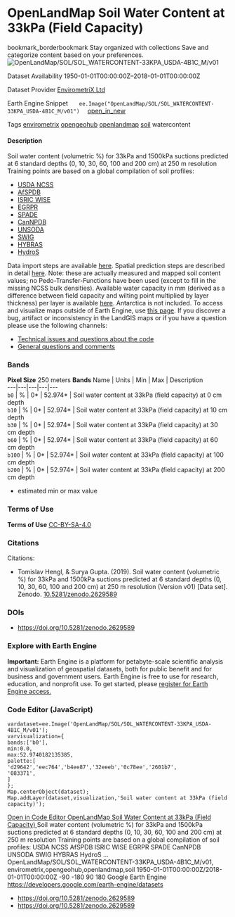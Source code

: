  
#  OpenLandMap Soil Water Content at 33kPa (Field Capacity) 
bookmark_borderbookmark Stay organized with collections  Save and categorize content based on your preferences. 
![OpenLandMap/SOL/SOL_WATERCONTENT-33KPA_USDA-4B1C_M/v01](https://developers.google.com/earth-engine/datasets/images/OpenLandMap/OpenLandMap_SOL_SOL_WATERCONTENT-33KPA_USDA-4B1C_M_v01_sample.png) 

Dataset Availability
    1950-01-01T00:00:00Z–2018-01-01T00:00:00Z 

Dataset Provider
     [ EnvirometriX Ltd ](https://doi.org/10.5281/zenodo.2629589) 

Earth Engine Snippet
     `    ee.Image("OpenLandMap/SOL/SOL_WATERCONTENT-33KPA_USDA-4B1C_M/v01")   ` [ open_in_new ](https://code.earthengine.google.com/?scriptPath=Examples:Datasets/OpenLandMap/OpenLandMap_SOL_SOL_WATERCONTENT-33KPA_USDA-4B1C_M_v01) 

Tags
     [envirometrix](https://developers.google.com/earth-engine/datasets/tags/envirometrix) [opengeohub](https://developers.google.com/earth-engine/datasets/tags/opengeohub) [openlandmap](https://developers.google.com/earth-engine/datasets/tags/openlandmap) [soil](https://developers.google.com/earth-engine/datasets/tags/soil)
watercontent
#### Description
Soil water content (volumetric %) for 33kPa and 1500kPa suctions predicted at 6 standard depths (0, 10, 30, 60, 100 and 200 cm) at 250 m resolution
Training points are based on a global compilation of soil profiles:
  * [USDA NCSS](https://ncsslabdatamart.sc.egov.usda.gov/)
  * [AfSPDB](https://www.isric.org/projects/africa-soil-profiles-database-afsp)
  * [ISRIC WISE](https://data.isric.org/geonetwork/srv/eng/catalog.search#/metadata/a351682c-330a-4995-a5a1-57ad160e621c)
  * [EGRPR](http://egrpr.esoil.ru/)
  * [SPADE](https://esdac.jrc.ec.europa.eu/content/soil-profile-analytical-database-2)
  * [CanNPDB](https://open.canada.ca/data/en/dataset/6457fad6-b6f5-47a3-9bd1-ad14aea4b9e0)
  * [UNSODA](https://data.nal.usda.gov/dataset/unsoda-20-unsaturated-soil-hydraulic-database-database-and-program-indirect-methods-estimating-unsaturated-hydraulic-properties)
  * [SWIG](https://doi.pangaea.de/10.1594/PANGAEA.885492)
  * [HYBRAS](https://www.cprm.gov.br/en/Hydrology/Research-and-Innovation/HYBRAS-4208.html)
  * [HydroS](https://doi.org/10.4228/ZALF.2003.273)


Data import steps are available [here](https://gitlab.com/openlandmap/compiled-ess-point-data-sets). Spatial prediction steps are described in detail [here](https://gitlab.com/openlandmap/global-layers/tree/master/soil/soil_water). Note: these are actually measured and mapped soil content values; no Pedo-Transfer-Functions have been used (except to fill in the missing NCSS bulk densities). Available water capacity in mm (derived as a difference between field capacity and wilting point multiplied by layer thickness) per layer is available [here](https://doi.org/10.5281/zenodo.2629148). Antarctica is not included.
To access and visualize maps outside of Earth Engine, use [this page](https://opengeohub.org/about-openlandmap).
If you discover a bug, artifact or inconsistency in the LandGIS maps or if you have a question please use the following channels:
  * [Technical issues and questions about the code](https://gitlab.com/openlandmap/global-layers/issues)
  * [General questions and comments](https://disqus.com/home/forums/landgis/)


### Bands
**Pixel Size** 250 meters 
**Bands**
Name | Units | Min | Max | Description  
---|---|---|---|---  
`b0` | % |  0*  |  52.974*  | Soil water content at 33kPa (field capacity) at 0 cm depth  
`b10` | % |  0*  |  52.974*  | Soil water content at 33kPa (field capacity) at 10 cm depth  
`b30` | % |  0*  |  52.974*  | Soil water content at 33kPa (field capacity) at 30 cm depth  
`b60` | % |  0*  |  52.974*  | Soil water content at 33kPa (field capacity) at 60 cm depth  
`b100` | % |  0*  |  52.974*  | Soil water content at 33kPa (field capacity) at 100 cm depth  
`b200` | % |  0*  |  52.974*  | Soil water content at 33kPa (field capacity) at 200 cm depth  
* estimated min or max value 
### Terms of Use
**Terms of Use**
[CC-BY-SA-4.0](https://spdx.org/licenses/CC-BY-SA-4.0.html)
### Citations
Citations:
  * Tomislav Hengl, & Surya Gupta. (2019). Soil water content (volumetric %) for 33kPa and 1500kPa suctions predicted at 6 standard depths (0, 10, 30, 60, 100 and 200 cm) at 250 m resolution (Version v01) [Data set]. Zenodo. [10.5281/zenodo.2629589](https://doi.org/10.5281/zenodo.2629589)


### DOIs
  * [ https://doi.org/10.5281/zenodo.2629589 ](https://doi.org/10.5281/zenodo.2629589)


### Explore with Earth Engine
**Important:** Earth Engine is a platform for petabyte-scale scientific analysis and visualization of geospatial datasets, both for public benefit and for business and government users. Earth Engine is free to use for research, education, and nonprofit use. To get started, please [register for Earth Engine access.](https://console.cloud.google.com/earth-engine)
### Code Editor (JavaScript)
```
vardataset=ee.Image('OpenLandMap/SOL/SOL_WATERCONTENT-33KPA_USDA-4B1C_M/v01');
varvisualization={
bands:['b0'],
min:0.0,
max:52.9740182135385,
palette:[
'd29642','eec764','b4ee87','32eeeb','0c78ee','2601b7',
'083371',
]
};
Map.centerObject(dataset);
Map.addLayer(dataset,visualization,'Soil water content at 33kPa (field capacity)');
```
[ Open in Code Editor ](https://code.earthengine.google.com/?scriptPath=Examples:Datasets/OpenLandMap/OpenLandMap_SOL_SOL_WATERCONTENT-33KPA_USDA-4B1C_M_v01)
[ OpenLandMap Soil Water Content at 33kPa (Field Capacity) ](https://developers.google.com/earth-engine/datasets/catalog/OpenLandMap_SOL_SOL_WATERCONTENT-33KPA_USDA-4B1C_M_v01)
Soil water content (volumetric %) for 33kPa and 1500kPa suctions predicted at 6 standard depths (0, 10, 30, 60, 100 and 200 cm) at 250 m resolution Training points are based on a global compilation of soil profiles: USDA NCSS AfSPDB ISRIC WISE EGRPR SPADE CanNPDB UNSODA SWIG HYBRAS HydroS …
OpenLandMap/SOL/SOL_WATERCONTENT-33KPA_USDA-4B1C_M/v01, envirometrix,opengeohub,openlandmap,soil 
1950-01-01T00:00:00Z/2018-01-01T00:00:00Z
-90 -180 90 180 
Google Earth Engine
https://developers.google.com/earth-engine/datasets
  * [ https://doi.org/10.5281/zenodo.2629589 ](https://doi.org/https://doi.org/10.5281/zenodo.2629589)
  * [ https://doi.org/10.5281/zenodo.2629589 ](https://doi.org/https://developers.google.com/earth-engine/datasets/catalog/OpenLandMap_SOL_SOL_WATERCONTENT-33KPA_USDA-4B1C_M_v01)


